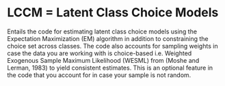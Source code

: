 # LCCM = Latent Class Choice Models
Entails the code for estimating latent class choice models using the Expectation Maximization (EM) algorithm in 
addition to constraining the choice set across classes.
The code also accounts for sampling weights in case the data you are working with is choice-based 
i.e. Weighted Exogenous Sample Maximum Likelihood (WESML) from (Moshe and Lerman, 1983) to yield consistent estimates.
This is an optional feature in the code that you account for in case your sample is not random.
